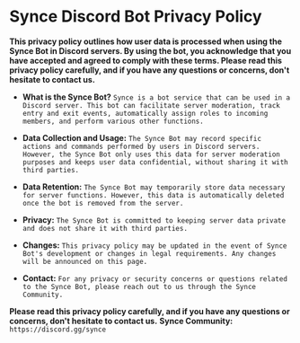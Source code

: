 # Synce Discord Bot Privacy Policy

**This privacy policy outlines how user data is processed when using the Synce Bot in Discord servers. By using the bot, you acknowledge that you have accepted and agreed to comply with these terms.
Please read this privacy policy carefully, and if you have any questions or concerns, don't hesitate to contact us.**

- **What is the Synce Bot?** `Synce is a bot service that can be used in a Discord server. This bot can facilitate server moderation, track entry and exit events, automatically assign roles to incoming members, and perform various other functions.`

- **Data Collection and Usage:** `The Synce Bot may record specific actions and commands performed by users in Discord servers. However, the Synce Bot only uses this data for server moderation purposes and keeps user data confidential, without sharing it with third parties.`

- **Data Retention:** `The Synce Bot may temporarily store data necessary for server functions. However, this data is automatically deleted once the bot is removed from the server.`

- **Privacy:** `The Synce Bot is committed to keeping server data private and does not share it with third parties.`

- **Changes:** `This privacy policy may be updated in the event of Synce Bot's development or changes in legal requirements. Any changes will be announced on this page.`

- **Contact:** `For any privacy or security concerns or questions related to the Synce Bot, please reach out to us through the Synce Community.`

**Please read this privacy policy carefully, and if you have any questions or concerns, don't hesitate to contact us.**
**Synce Community:** `https://discord.gg/synce`
